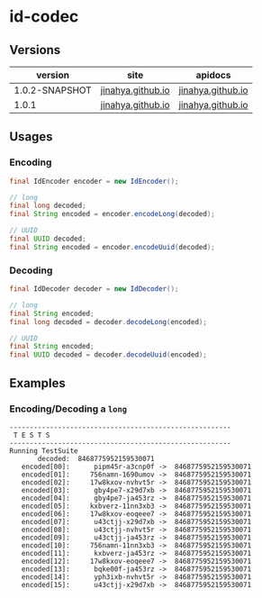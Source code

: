 id-codec
========

## Versions
version|site|apidocs
-------|----|-------
1.0.2-SNAPSHOT|[jinahya.github.io](http://jinahya.github.io/id-codec/site/1.0.2-SNAPSHOT/index.html)|[jinahya.github.io](http://jinahya.github.io/id-codec/site/1.0.2-SNAPSHOT/apidocs/index.html)
1.0.1|[jinahya.github.io](http://jinahya.github.io/id-codec/site/1.0.1/index.html)|[jinahya.github.io](http://jinahya.github.io/id-codec/site/1.0.1/apidocs/index.html)

## Usages
### Encoding
```java
final IdEncoder encoder = new IdEncoder();

// long
final long decoded;
final String encoded = encoder.encodeLong(decoded);

// UUID
final UUID decoded;
final String encoded = encoder.encodeUuid(decoded);
```

### Decoding
```java
final IdDecoder decoder = new IdDecoder();

// long
final String encoded;
final long decoded = decoder.decodeLong(encoded);

// UUID
final String encoded;
final UUID decoded = decoder.decodeUuid(encoded);
```

## Examples
### Encoding/Decoding a `long`
~~~
-------------------------------------------------------
 T E S T S
-------------------------------------------------------
Running TestSuite
       decoded:  8468775952159530071
   encoded[00]:      pipm45r-a3cnp0f ->  8468775952159530071
   encoded[01]:     756namn-1690umov ->  8468775952159530071
   encoded[02]:     17w8kxov-nvhvt5r ->  8468775952159530071
   encoded[03]:      gby4pe7-x29d7xb ->  8468775952159530071
   encoded[04]:      gby4pe7-ja453rz ->  8468775952159530071
   encoded[05]:     kxbverz-11nn3xb3 ->  8468775952159530071
   encoded[06]:     17w8kxov-eoqeee7 ->  8468775952159530071
   encoded[07]:      u43ctjj-x29d7xb ->  8468775952159530071
   encoded[08]:      u43ctjj-nvhvt5r ->  8468775952159530071
   encoded[09]:      u43ctjj-ja453rz ->  8468775952159530071
   encoded[10]:     756namn-11nn3xb3 ->  8468775952159530071
   encoded[11]:      kxbverz-ja453rz ->  8468775952159530071
   encoded[12]:     17w8kxov-eoqeee7 ->  8468775952159530071
   encoded[13]:      bqke00f-ja453rz ->  8468775952159530071
   encoded[14]:      yph3ixb-nvhvt5r ->  8468775952159530071
   encoded[15]:      u43ctjj-x29d7xb ->  8468775952159530071
~~~
